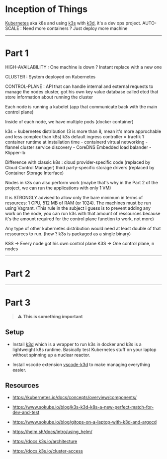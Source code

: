 # Inception of Things

[Kubernetes](https://kubernetes.io/) aka k8s and using [k3s](https://k3s.io/) with [k3d](https://k3d.io/), it's a dev ops project.
AUTO-SCALE : Need more containers ? Just deploy more machine

---

# Part 1

HIGH-AVAILABILITY : One machine is down ? Instant replace with a new one

CLUSTER : System deployed on Kubernetes

CONTROL-PLANE : API that can handle internal and external requests to manage the nodes cluster, got his own key value database
called etcd that store information about running the cluster

Each node is running a kubelet (app that communicate back with the main control plane)

Inside of each node, we have multiple pods (docker container)

k3s = kubernetes distribution (3 is more than 8, mean it's more approchable and less complex than k8s)
k3s default ingress controller = traefik
1 container runtime at installation time - containerd
virtual networking - flannel
cluster service discovery - CoreDNS
Embedded load balander - Klipper-lb

Difference with classic k8s : cloud provider-specific code (replaced by Cloud Control Manager)
third party-specific storage drivers (replaced by Container Storage Interface)

Nodes in k3s can also perform work (maybe that's why in the Part 2 of the project, we can run the applications with only 1 VM)

 It is STRONGLY advised to allow only the bare minimum in terms of resources: 1 CPU, 512 MB of RAM (or 1024). The machines must be run using Vagrant. (This rule in the subject i guess is to prevent adding any work on the node, you can run k3s with that amount of ressources because it's the amount required for the control plane function to work, not more)

Any type of other kubernetes distribution would need at least double of that ressources to run. (how ? k3s is packaged as a single binary)

K8S -> Every node got his own control plane
K3S -> One control plane, n nodes

---

# Part 2

---

# Part 3 

> :warning: **This is something important**

## Setup

- Install [k3d](https://k3d.io/stable/#releases) which is a wrapper to run k3s in docker and k3s is a lightweight k8s runtime. Basically test Kubernetes stuff on your laptop without spinning up a nuclear reactor.

- Install vscode extension [vscode-k3d](https://github.com/inercia/vscode-k3d/) to make managing everything easier.

## Resources

- https://kubernetes.io/docs/concepts/overview/components/

- https://www.sokube.io/blog/k3s-k3d-k8s-a-new-perfect-match-for-dev-and-test

- https://www.sokube.io/blog/gitops-on-a-laptop-with-k3d-and-argocd

- https://helm.sh/docs/intro/using_helm/

- https://docs.k3s.io/architecture

- https://docs.k3s.io/cluster-access

